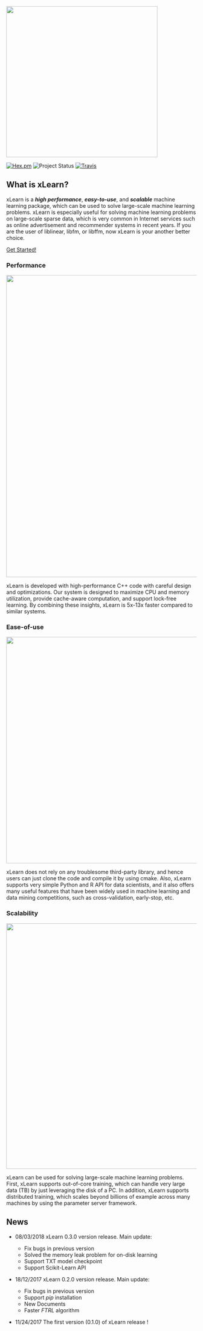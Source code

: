 <img src="https://github.com/aksnzhy/xLearn/raw/master/img/xlearn_logo.png" width = "400"/>

[![Hex.pm](https://img.shields.io/hexpm/l/plug.svg)](./LICENCE)
![Project Status](https://img.shields.io/badge/version-0.3.1-green.svg)
[![Travis](https://img.shields.io/travis/rust-lang/rust.svg)]()


## What is xLearn?

xLearn is a ***high performance***, ***easy-to-use***, and ***scalable*** machine learning package, 
which can be used to solve large-scale machine learning problems. xLearn is especially useful for solving machine
learning problems on large-scale sparse data, which is very common in Internet services such as online advertisement 
and recommender systems in recent years.  If you are the user  of liblinear, libfm, or libffm, now xLearn is your 
another better choice.

[Get Started!](http://xlearn-doc.readthedocs.io/en/latest/index.html)

### Performance

<img src="https://github.com/aksnzhy/xLearn/raw/master/img/speed.png" width = "800"/>

xLearn is developed with high-performance C++ code with careful design and optimizations. Our system is designed to maximize CPU and memory utilization, provide cache-aware computation, and support lock-free learning. By combining these insights, xLearn is 5x-13x faster compared to similar systems.

### Ease-of-use

<img src="https://github.com/aksnzhy/xLearn/raw/master/img/code.png" width = "600"/>

xLearn does not rely on any troublesome third-party library, and hence users can just clone the code and compile it by using cmake. Also, xLearn supports very simple Python and R API for data scientists, and it also offers many useful features that have been widely used in machine learning and data mining competitions, such as cross-validation, early-stop, etc.

### Scalability

<img src="https://github.com/aksnzhy/xLearn/raw/master/img/scalability.png" width = "650"/>

xLearn can be used for solving large-scale machine learning problems. First, xLearn supports out-of-core training, which can handle very large data (TB) by just leveraging the disk of a PC. In addition, xLearn supports distributed training, which scales beyond billions of example across many machines by using the parameter server framework.


## News

 - 08/03/2018 xLearn 0.3.0 version release. Main update:

    * Fix bugs in previous version
    * Solved the memory leak problem for on-disk learning
    * Support TXT model checkpoint
    * Support Scikit-Learn API

 - 18/12/2017 xLearn 0.2.0 version release. Main update:

    * Fix bugs in previous version
    * Support *pip* installation
    * New Documents
    * Faster *FTRL* algorithm

 - 11/24/2017 The first version (0.1.0) of xLearn release !
